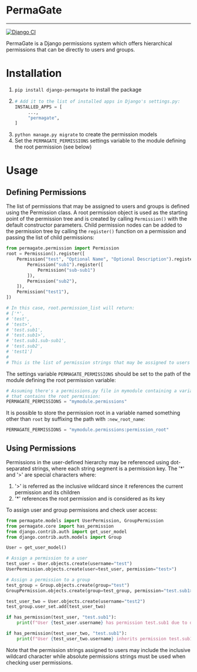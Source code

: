 # PermaGate

-----
[![Django CI](https://github.com/davnov015/django-permagate/actions/workflows/django.yml/badge.svg)](https://github.com/davnov015/django-permagate/actions/workflows/django.yml)

PermaGate is a Django permissions system which offers hierarchical permissions that can be
directly to users and groups.

# Installation

1. ```pip install django-permagate``` to install the package
2. ```python 
   # Add it to the list of installed apps in Django's settings.py:
   INSTALLED_APPS = [
        ...,
        "permagate",
   ]
   ```
3. ```python manage.py migrate``` to create the permission models
4. Set the ```PERMAGATE_PERMISSIONS``` settings variable to the module defining the root permission (see below)

# Usage

## Defining Permissions

The list of permissions that may be assigned to users and groups is defined using the 
Permission class. A root permission object is used as the starting point of the permission
tree and is created by calling
```Permission()``` with the default constructor parameters. Child permission nodes can be
added to the permission tree by calling the
```register()``` function on a permission and passing the list of child permissions:

```python
from permagate.permission import Permission
root = Permission().register([
    Permission("test", "Optional Name", "Optional Description").register([
        Permission("sub1").register([
            Permission("sub-sub1")
        ]),
        Permission("sub2"),
    ]),
    Permission("test1"),
])

# In this case, root.permission_list will return:
# ['*', 
# 'test', 
# 'test>', 
# 'test.sub1', 
# 'test.sub1>', 
# 'test.sub1.sub-sub1', 
# 'test.sub2', 
# 'test1']
#
# This is the list of permission strings that may be assigned to users and groups.

```

The settings variable ```PERMAGATE_PERMISSIONS``` should be set to the path of the 
module defining the root permission variable:
```python
# Assuming there's a permissions.py file in mymodule containing a variable named 'root' 
# that contains the root permission:
PERMAGATE_PERMISSIONS = "mymodule.permissions"
```

It is possible to store the permission root in a variable named something other than
```root``` by suffixing the path with ```:new_root_name```:
```python
PERMAGATE_PERMISSIONS = "mymodule.permissions:permission_root"
```

## Using Permissions

Permissions in the user-defined hierarchy may be referenced using dot-separated strings,
where each string segment is a permission key. The '*' and '>' are special characters
where:
1. '>' is referred as the inclusive wildcard since it references the current permission and its children
2. '*' references the root permission and is considered as its key

To assign user and group permissions and check user access:

```python
from permagate.models import UserPermission, GroupPermission
from permagate.core import has_permission
from django.contrib.auth import get_user_model
from django.contrib.auth.models import Group

User = get_user_model()

# Assign a permission to a user
test_user = User.objects.create(username="test")
UserPermission.objects.create(user=test_user, permission="test>")

# Assign a permission to a group
test_group = Group.objects.create(group="test")
GroupPermission.objects.create(group=test_group, permission="test.sub1>")

test_user_two = User.objects.create(username="test2")
test_group.user_set.add(test_user_two)

if has_permission(test_user, "test.sub1"):
    print(f"User {test_user.username} has permission test.sub1 due to direct assignment")

if has_permission(test_user_two, "test.sub1"):
    print(f"User {test_user_two.username} inherits permission test.sub1 via group assignment")
```

Note that the permission strings assigned to users may include the inclusive wildcard
character while absolute permissions strings must be used when checking user permissions.
